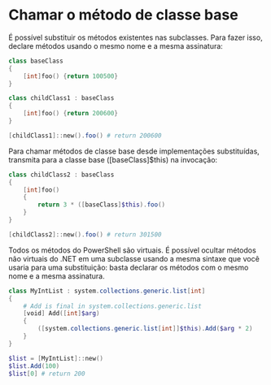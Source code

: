 # <a name="call-base-class-method"></a>Chamar o método de classe base

É possível substituir os métodos existentes nas subclasses. Para fazer isso, declare métodos usando o mesmo nome e a mesma assinatura:

```PowerShell
class baseClass
{
    [int]foo() {return 100500}
}

class childClass1 : baseClass
{
    [int]foo() {return 200600}
}

[childClass1]::new().foo() # return 200600
```

Para chamar métodos de classe base desde implementações substituídas, transmita para a classe base ([baseClass]$this) na invocação:

```PowerShell
class childClass2 : baseClass
{
    [int]foo()
    {
        return 3 * ([baseClass]$this).foo()
    }
}

[childClass2]::new().foo() # return 301500
```

Todos os métodos do PowerShell são virtuais. É possível ocultar métodos não virtuais do .NET em uma subclasse usando a mesma sintaxe que você usaria para uma substituição: basta declarar os métodos com o mesmo nome e a mesma assinatura.

```PowerShell
class MyIntList : system.collections.generic.list[int]
{
    # Add is final in system.collections.generic.list
    [void] Add([int]$arg)
    {
        ([system.collections.generic.list[int]]$this).Add($arg * 2)
    }
}

$list = [MyIntList]::new()
$list.Add(100)
$list[0] # return 200
```